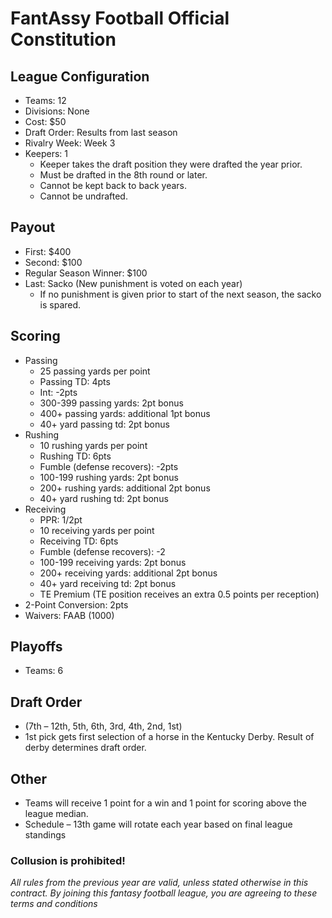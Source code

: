 # FantAssy Football Official Constitution

## League Configuration
* Teams: 12	
* Divisions: None	
* Cost: $50
* Draft Order: Results from last season	
* Rivalry Week: Week 3
* Keepers: 1
  * Keeper takes the draft position they were drafted the year prior. 
  * Must be drafted in the 8th round or later. 
  * Cannot be kept back to back years. 
  * Cannot be undrafted. 

## Payout
* First: $400
* Second: $100
* Regular Season Winner: $100	
* Last: Sacko (New punishment is voted on each year)
  * If no punishment is given prior to start of the next season, the sacko is spared.

## Scoring
* Passing
  * 25 passing yards per point
  * Passing TD: 4pts
  * Int: -2pts
  * 300-399 passing yards: 2pt bonus
  * 400+ passing yards: additional 1pt bonus
  * 40+ yard passing td: 2pt bonus
* Rushing
  * 10 rushing yards per point
  * Rushing TD: 6pts
  * Fumble (defense recovers): -2pts
  * 100-199 rushing yards: 2pt bonus
  * 200+ rushing yards: additional 2pt bonus
  * 40+ yard rushing td: 2pt bonus
* Receiving 
  * PPR: 1/2pt
  * 10 receiving yards per point
  * Receiving TD: 6pts
  * Fumble (defense recovers): -2
  * 100-199 receiving yards: 2pt bonus
  * 200+ receiving yards: additional 2pt bonus
  * 40+ yard receiving td: 2pt bonus
  * TE Premium (TE position receives an extra 0.5 points per reception)
* 2-Point Conversion: 2pts
* Waivers: FAAB (1000)

## Playoffs
* Teams: 6		

## Draft Order
* (7th – 12th, 5th, 6th, 3rd, 4th, 2nd, 1st)
* 1st pick gets first selection of a horse in the Kentucky Derby. Result of derby determines draft order. 

## Other
* Teams will receive 1 point for a win and 1 point for scoring above the league median. 
* Schedule – 13th game will rotate each year based on final league standings

### Collusion is prohibited! 


*All rules from the previous year are valid, unless stated otherwise in this contract. By joining this fantasy football league, you are agreeing to these terms and conditions*
